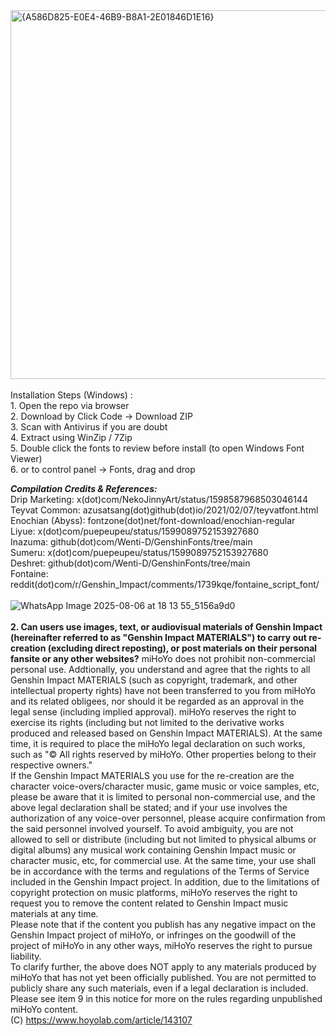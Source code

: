<img width="976" height="590" alt="{A586D825-E0E4-46B9-B8A1-2E01846D1E16}" src="https://github.com/user-attachments/assets/7a293e90-434e-41f9-9307-22e21b02805a" />
<br/>
<br/>Installation Steps (Windows) :<br/>
1. Open the repo via browser<br/>
2. Download by Click Code -> Download ZIP<br/>
3. Scan with Antivirus if you are doubt<br/>
4. Extract using WinZip / 7Zip<br/>
5. Double click the fonts to review before install (to open Windows Font Viewer)<br/>
6. or to control panel -> Fonts, drag and drop<br/>

_**Compilation Credits & References:**_ <br/>
Drip Marketing: x(dot)com/NekoJinnyArt/status/1598587968503046144 <br/>
Teyvat Common: azusatsang(dot)github(dot)io/2021/02/07/teyvatfont.html <br/>
Enochian (Abyss): fontzone(dot)net/font-download/enochian-regular <br/>
Liyue: x(dot)com/puepeupeu/status/1599089752153927680 <br/>
Inazuma: github(dot)com/Wenti-D/GenshinFonts/tree/main <br/>
Sumeru: x(dot)com/puepeupeu/status/1599089752153927680 <br/>
Deshret: github(dot)com/Wenti-D/GenshinFonts/tree/main <br/>
Fontaine: reddit(dot)com/r/Genshin_Impact/comments/1739kqe/fontaine_script_font/ <br/>
<br/>
![WhatsApp Image 2025-08-06 at 18 13 55_5156a9d0](https://github.com/user-attachments/assets/edd0f13a-a0d7-4c9b-8aaf-96ba8ce47b3d)<br/>
<br/>
**2. Can users use images, text, or audiovisual materials of Genshin Impact (hereinafter referred to as "Genshin Impact MATERIALS") to carry out re-creation (excluding direct reposting), or post materials on their personal fansite or any other websites?**
miHoYo does not prohibit non-commercial personal use. Addtionally, you understand and agree that the rights to all Genshin Impact MATERIALS (such as copyright, trademark, and other intellectual property rights) have not been transferred to you from miHoYo and its related obligees, nor should it be regarded as an approval in the legal sense (including implied approval). miHoYo reserves the right to exercise its rights (including but not limited to the derivative works produced and released based on Genshin Impact MATERIALS). At the same time, it is required to place the miHoYo legal declaration on such works, such as "© All rights reserved by miHoYo. Other properties belong to their respective owners."<br/>
If the Genshin Impact MATERIALS you use for the re-creation are the character voice-overs/character music, game music or voice samples, etc, please be aware that it is limited to personal non-commercial use, and the above legal declaration shall be stated; and if your use involves the authorization of any voice-over personnel, please acquire confirmation from the said personnel involved yourself. To avoid ambiguity, you are not allowed to sell or distribute (including but not limited to physical albums or digital albums) any musical work containing Genshin Impact music or character music, etc, for commercial use. At the same time, your use shall be in accordance with the terms and regulations of the Terms of Service included in the Genshin Impact project. In addition, due to the limitations of copyright protection on music platforms, miHoYo reserves the right to request you to remove the content related to Genshin Impact music materials at any time.<br/>Please note that if the content you publish has any negative impact on the Genshin Impact project of miHoYo, or infringes on the goodwill of the project of miHoYo in any other ways, miHoYo reserves the right to pursue liability.<br/>To clarify further, the above does NOT apply to any materials produced by miHoYo that has not yet been officially published. You are not permitted to publicly share any such materials, even if a legal declaration is included. Please see item 9 in this notice for more on the rules regarding unpublished miHoYo content.<br/>
(C) https://www.hoyolab.com/article/143107
